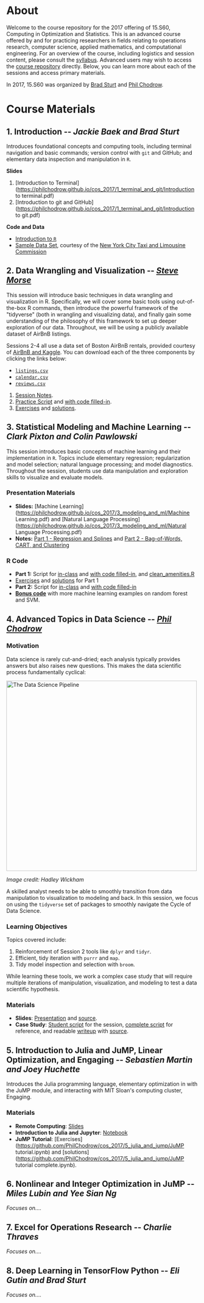 # About

Welcome to the course repository for the 2017 offering of 15.S60, Computing in Optimization and Statistics. This is an advanced course offered by and for practicing researchers in fields relating to operations research, computer science, applied mathematics, and computational engineering. For an overview of the course, including logistics and session content, please consult the [syllabus](https://philchodrow.github.io/cos_2017/syllabus.pdf). Advanced users may wish to access the [course repository](https://github.com/PhilChodrow/cos_2017) directly. Below, you can learn more about each of the sessions and access primary materials. 

In 2017, 15.S60 was organized by [Brad Sturt](https://github.com/brad-sturt) and [Phil Chodrow](https://philchodrow.github.io/).

# Course Materials

## 1. Introduction -- *Jackie Baek and Brad Sturt*
Introduces foundational concepts and computing tools, including terminal navigation and basic commands; version control with `git` and GitHub; and elementary data inspection and manipulation in `R`. 

**Slides**

1. [Introduction to Terminal](https://philchodrow.github.io/cos_2017/1_terminal_and_git/Introduction to terminal.pdf)
2. [Introduction to git and GitHub](https://philchodrow.github.io/cos_2017/1_terminal_and_git/Introduction to git.pdf)

**Code and Data**

- [Introduction to `R`](https://philchodrow.github.io/cos_2017/1_terminal_and_git/intro.R)
- [Sample Data Set](https://philchodrow.github.io/cos_2017/1_terminal_and_git/taxi_data.csv), courtesy of the [New York City Taxi and Limousine Commission](http://www.nyc.gov/html/tlc/html/about/trip_record_data.shtml)

## 2. Data Wrangling and Visualization -- [*Steve Morse*](http://web.mit.edu/stmorse/www/)
This session will introduce basic techniques in data wrangling and visualization in R.  Specifically, we will cover some basic tools using out-of-the-box R commands, then introduce the powerful framework of the "tidyverse" (both in wrangling and visualizing data), and finally gain some understanding of the philosophy of this framework to set up deeper exploration of our data.  Throughout, we will be using a publicly available dataset of AirBnB listings.

Sessions 2-4 all use a data set of Boston AirBnB rentals, provided courtesy of [AirBnB and Kaggle](https://www.kaggle.com/airbnb/boston). You can download each of the three components by clicking the links below: 

- [`listings.csv`](https://philchodrow.github.io/cos_2017/data/listings.csv)
- [`calendar.csv`](https://philchodrow.github.io/cos_2017/data/calendar.csv)
- [`reviews.csv`](https://philchodrow.github.io/cos_2017/data/reviews.csv)

1. [Session Notes](https://philchodrow.github.io/cos_2017/2_wrangling_and_viz/S2_master.html).
2. [Practice Script](https://philchodrow.github.io/cos_2017/2_wrangling_and_viz/S2_script.R) and [with code filled-in](https://philchodrow.github.io/cos_2017/2_wrangling_and_viz/S2_script_full.R).
3. [Exercises](https://philchodrow.github.io/cos_2017/2_wrangling_and_viz/S2_exercises.R) and [solutions](https://philchodrow.github.io/cos_2017/2_wrangling_and_viz/S2_exercises_solved.R).

## 3. Statistical Modeling and Machine Learning -- *Clark Pixton and Colin Pawlowski*

This session introduces basic concepts of machine learning and their implementation in `R`. Topics include elementary regression; regularization and model selection; natural language processing; and model diagnostics. Throughout the session, students use data manipulation and exploration skills to visualize and evaluate models. 

### Presentation Materials

- **Slides:** [Machine Learning](https://philchodrow.github.io/cos_2017/3_modeling_and_ml/Machine Learning.pdf)
and [Natural Language Processing](https://philchodrow.github.io/cos_2017/3_modeling_and_ml/Natural Language Processing.pdf)
- **Notes:** [Part 1 - Regression and Splines](https://philchodrow.github.io/cos_2017/3_modeling_and_ml/S3_R_script_1.html) and
[Part 2 - Bag-of-Words, CART, and Clustering](https://philchodrow.github.io/cos_2017/3_modeling_and_ml/script_2_complete.html)

### R Code

- **Part 1:** Script for [in-class](https://philchodrow.github.io/cos_2017/3_modeling_and_ml/S3_R_script_1.R)
 and [with code filled-in](https://philchodrow.github.io/cos_2017/3_modeling_and_ml/S3_R_script_1_full.R), and [clean_amenities.R](https://philchodrow.github.io/cos_2017/3_modeling_and_ml/clean_amenities.R)
- [Exercises](https://philchodrow.github.io/cos_2017/3_modeling_and_ml/S3_Exercises_1.R) and [solutions](https://philchodrow.github.io/cos_2017/3_modeling_and_ml/S3_Exercises_1_solved.R) for Part 1
- **Part 2:** Script for [in-class](https://philchodrow.github.io/cos_2017/3_modeling_and_ml/script_2_inclass.R) and [with code filled-in](https://philchodrow.github.io/cos_2017/3_modeling_and_ml/script_2_complete.R)
- [**Bonus code**](https://philchodrow.github.io/cos_2017/3_modeling_and_ml/bonus.R) with more machine learning examples on random forest and SVM.  

## 4. Advanced Topics in Data Science -- [*Phil Chodrow*](https://philchodrow.github.io/)

### Motivation

Data science is rarely cut-and-dried; each analysis typically provides answers but also raises new questions. This makes the data scientific process fundamentally cyclical:

<img src="https://ismayc.github.io/moderndiver-book/images/tidy1.png" alt="The Data Science Pipeline" style="width: 500px;"/>

*Image credit: Hadley Wickham*

A skilled analyst needs to be able to smoothly transition from data manipulation to visualization to modeling and back. In this session, we focus on using the `tidyverse` set of packages to smoothly navigate the Cycle of Data Science. 

### Learning Objectives 

Topics covered include:

1. Reinforcement of Session 2 tools like `dplyr` and `tidyr`.
2. Efficient, tidy iteration with `purrr` and `map`. 
3. Tidy model inspection and selection with `broom`. 

While learning these tools, we work a complex case study that will require multiple iterations of manipulation, visualization, and modeling to test a data scientific hypothesis. 

### Materials

- **Slides**: [Presentation](https://philchodrow.github.io/cos_2017/4_advanced_topics/slides.html) and [source](https://philchodrow.github.io/cos_2017/4_advanced_topics/slides.Rmd).
- **Case Study**: [Student script](cos_2017/4_advanced_topics/case_study_student.R) for the session, [complete script](cos_2017/4_advanced_topics/case_study_complete.R) for reference, and readable [writeup](https://philchodrow.github.io/cos_2017/4_advanced_topics/notes.html) with [source](https://github.com/PhilChodrow/cos_2017/blob/master/4_advanced_topics/notes.Rmd). 

## 5. Introduction to Julia and JuMP, Linear Optimization, and Engaging -- *Sebastien Martin and Joey Huchette*

Introduces the Julia programming language, elementary optimization in with the JuMP module, and interacting with MIT Sloan's computing cluster, Engaging. 

### Materials

- **Remote Computing**: [Slides](https://github.com/PhilChodrow/cos_2017/blob/master/5_julia_and_jump/remotecomputing.pdf)
- **Introduction to Julia and Jupyter**: [Notebook](https://github.com/PhilChodrow/cos_2017/blob/master/5_julia_and_jump/intro-julia-jupyter.ipynb)
- **JuMP Tutorial**: [Exercises](https://github.com/PhilChodrow/cos_2017/5_julia_and_jump/JuMP tutorial.ipynb) and [solutions](https://github.com/PhilChodrow/cos_2017/5_julia_and_jump/JuMP tutorial complete.ipynb). 




## 6. Nonlinear and Integer Optimization in JuMP --  *Miles Lubin and Yee Sian Ng*
*Focuses on....*

## 7. Excel for Operations Research -- *Charlie Thraves*
*Focuses on....*

## 8. Deep Learning in TensorFlow Python -- *Eli Gutin and Brad Sturt*
*Focuses on....*

